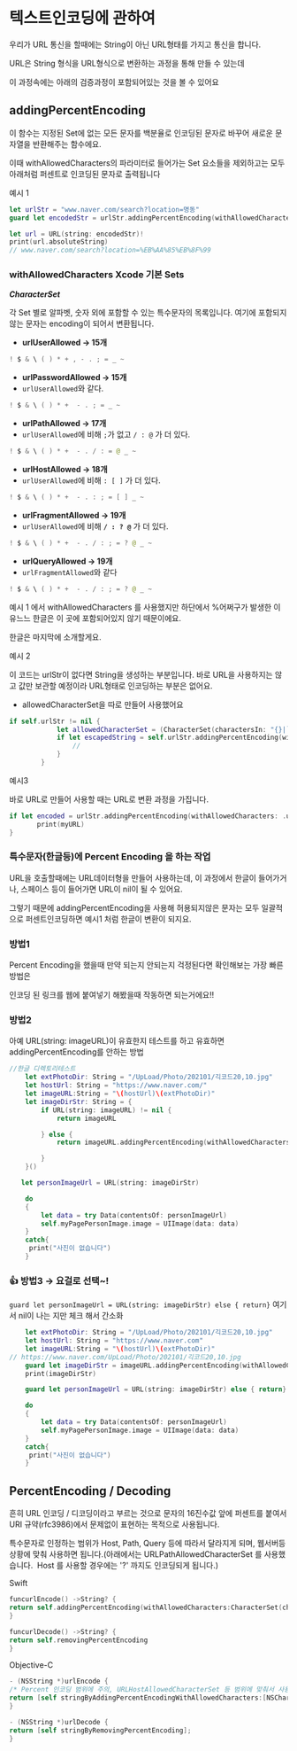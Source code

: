 # 텍스트인코딩에 관하여

우리가 URL 통신을 할때에는 String이 아닌 URL형태를 가지고 통신을 합니다.

URL은 String 형식을 URL형식으로 변환하는 과정을 통해 만들 수 있는데

이 과정속에는 아래의 검증과정이 포함되어있는 것을 볼 수 있어요

## addingPercentEncoding

이 함수는 지정된 Set에 없는 모든 문자를 백분율로 인코딩된 문자로 바꾸어 새로운 문자열을 반환해주는 함수에요.

이때 withAllowedCharacters의 파라미터로 들어가는 Set 요소들을 제외하고는 모두 아래처럼 퍼센트로 인코딩된 문자로 출력됩니다

예시 1

```swift
let urlStr = "www.naver.com/search?location=명동"
guard let encodedStr = urlStr.addingPercentEncoding(withAllowedCharacters: .urlQueryAllowed) else { return }

let url = URL(string: encodedStr)!
print(url.absoluteString)
// www.naver.com/search?location=%EB%AA%85%EB%8F%99
```

### withAllowedCharacters Xcode 기본 Sets

**_CharacterSet_**

각 Set 별로 알파벳, 숫자 외에 포함할 수 있는 특수문자의 목록입니다. 여기에 포함되지 않는 문자는 encoding이 되어서 변환됩니다.

- **urlUserAllowed → 15개**

```swift
! $ & \ ( ) * + , - . ; = _ ~
```

- **urlPasswordAllowed → 15개**
- `urlUserAllowed`와 같다.

```swift
! $ & \ ( ) * +  - . ; = _ ~
```

- **urlPathAllowed → 17개**
- `urlUserAllowed`에 비해 `;`가 없고 `/ : @` 가 더 있다.

```swift
! $ & \ ( ) * +  - . / : = @ _ ~
```

- **urlHostAllowed → 18개**
- `urlUserAllowed`에 비해 `: [ ]` 가 더 있다.

```swift
! $ & \ ( ) * +  - . : ; = [ ] _ ~
```

- **urlFragmentAllowed → 19개**
- `urlUserAllowed`에 비해 **`/ : ? @`** 가 더 있다.

```swift
! $ & \ ( ) * +  - . / : ; = ? @ _ ~
```

- **urlQueryAllowed → 19개**
- `urlFragmentAllowed`와 같다

```swift
! $ & \ ( ) * +  - . / : ; = ? @ _ ~
```

예시 1 에서 withAllowedCharacters 를 사용했지만 하단에서 %어쩌구가 발생한 이유느느 한글은 이 곳에 포함되어있지 않기 때문이에요.

한글은 마지막에 소개할게요.

예시 2

이 코드는 urlStr이 없다면 String을 생성하는 부분입니다. 바로 URL을 사용하지는 않고 값만 보관할 예정이라 URL형태로 인코딩하는 부분은 없어요.

- allowedCharacterSet을 따로 만들어 사용했어요

```swift
if self.urlStr != nil {
            let allowedCharacterSet = (CharacterSet(charactersIn: "{}|`\\^_").inverted)
            if let escapedString = self.urlStr.addingPercentEncoding(withAllowedCharacters: allowedCharacterSet) {
                //
            }
        }
```

예시3

바로 URL로 만들어 사용할 때는 URL로 변환 과정을 가집니다.

```swift
if let encoded = urlStr.addingPercentEncoding(withAllowedCharacters: .urlQueryAllowed), let myURL = URL(string: encoded) {
       print(myURL)
}
```

### 특수문자(한글등)에 Percent Encoding 을 하는 작업

URL을 호출할때에는 URL데이터형을 만들어 사용하는데, 이 과정에서 한글이 들어가거나, 스페이스 등이 들어가면 URL이 nil이 될 수 있어요.

그렇기 때문에 addingPercentEncoding을 사용해 허용되지않은 문자는 모두 일괄적으로 퍼센트인코딩하면 예시1 처럼 한글이 변환이 되지요.

### 방법1

Percent Encoding을 했을때 만약 되는지 안되는지 걱정된다면 확인해보는 가장 빠른 방법은

인코딩 된 링크를 웹에 붙여넣기 해봤을때 작동하면 되는거에요!!

### 방법2

아예 URL(string: imageURL)이 유효한지 테스트를 하고 유효하면 addingPercentEncoding를 안하는 방법

```swift
//한글 디렉토리테스트
    let extPhotoDir: String = "/UpLoad/Photo/202101/긱코드20,10.jpg"
    let hostUrl: String = "https://www.naver.com/"
    let imageURL:String = "\(hostUrl)\(extPhotoDir)"
    let imageDirStr: String = {
        if URL(string: imageURL) != nil {
            return imageURL

        } else {
            return imageURL.addingPercentEncoding(withAllowedCharacters: .urlQueryAllowed)!

        }
    }()

   let personImageUrl = URL(string: imageDirStr)

    do
    {
        let data = try Data(contentsOf: personImageUrl)
        self.myPagePersonImage.image = UIImage(data: data)
    }
    catch{
     print("사진이 없습니다")
    }
```

### 👍 방법3 → 요걸로 선택~!

`guard let personImageUrl = URL(string: imageDirStr) else { return}`
여기서 nil이 나는 지만 체크 해서 간소화

```swift
    let extPhotoDir: String = "/UpLoad/Photo/202101/긱코드20,10.jpg"
    let hostUrl: String = "https://www.naver.com"
    let imageURL:String = "\(hostUrl)\(extPhotoDir)"
// https://www.naver.com/UpLoad/Photo/202101/긱코드20,10.jpg
    guard let imageDirStr = imageURL.addingPercentEncoding(withAllowedCharacters: .urlQueryAllowed) else { return }
    print(imageDirStr)

    guard let personImageUrl = URL(string: imageDirStr) else { return}

    do
    {
        let data = try Data(contentsOf: personImageUrl)
        self.myPagePersonImage.image = UIImage(data: data)
    }
    catch{
     print("사진이 없습니다")
    }
```

## PercentEncoding / Decoding

흔히 URL 인코딩 / 디코딩이라고 부르는 것으로 문자의 16진수값 앞에 퍼센트를 붙여서 URI 규약(rfc3986)에서 문제없이 표현하는 목적으로 사용됩니다.

특수문자로 인정하는 범위가 Host, Path, Query 등에 따라서 달라지게 되며, 웹서버등 상황에 맞춰 사용하면 됩니다.(아래에서는 URLPathAllowedCharacterSet 를 사용했습니다.  Host 를 사용할 경우에는 '?' 까지도 인코딩되게 됩니다.)

Swift

```swift
funcurlEncode() ->String? {
return self.addingPercentEncoding(withAllowedCharacters:CharacterSet(charactersIn: "!*'();:@&=+$,/?%#[]{} ").inverted)
}

funcurlDecode() ->String? {
return self.removingPercentEncoding
}
```

Objective-C

```swift
- (NSString *)urlEncode {
/* Percent 인코딩 범위에 주의, URLHostAllowedCharacterSet 등 범위에 맞춰서 사용.  */
return [self stringByAddingPercentEncodingWithAllowedCharacters:[NSCharacterSetURLPathAllowedCharacterSet]];
}

- (NSString *)urlDecode {
return [self stringByRemovingPercentEncoding];
}
```
